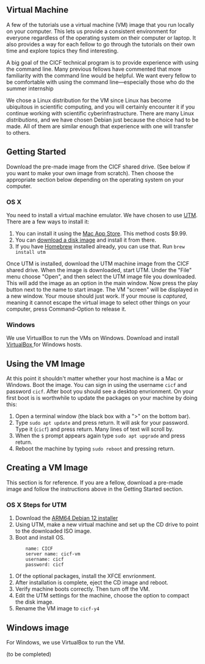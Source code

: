 Virtual Machine
---------------

A few of the tutorials use a virtual machine (VM) image that you run locally on
your computer. This lets us provide a consistent environment for everyone
regardless of the operating system on their computer or laptop. It also
provides a way for each fellow to go through the tutorials on their own time
and explore topics they find interesting.

A big goal of the CICF technical program is to provide experience with using
the command line. Many previous fellows have commented that more familiarity
with the command line would be helpful. We want every fellow to be comfortable
with using the command line—especially those who do the summer internship

We chose a Linux distribution for the VM since Linux has become ubiquitous in
scientific computing, and you will certainly encounter it if you continue
working with scientific cyberinfrastructure. There are many Linux
_distributions_, and we have chosen Debian just because the choice had to be
made. All of them are similar enough that experience with one will transfer to
others.

## Getting Started

Download the pre-made image from the CICF shared drive.
(See below if you want to make your own image from scratch).
Then choose the appropriate section below depending on the operating system on your computer.

### OS X

You need to install a virtual machine emulator.
We have chosen to use [UTM](https://mac.getutm.app/).
There are a few ways to install it:

1. You can install it using the [Mac App Store](https://apps.apple.com/us/app/utm-virtual-machines/id1538878817). This method costs $9.99.
1. You can [download a disk image](https://github.com/utmapp/UTM/releases/latest/download/UTM.dmg) and install it from there.
1. If you have [Homebrew](https://brew.sh/) installed already, you can use that. Run `brew install utm`

Once UTM is installed, download the UTM machine image from the CICF shared drive.
When the image is downloaded, start UTM.
Under the "File" menu choose "Open", and then select the UTM image file you downloaded.
This will add the image as an option in the main window.
Now press the play button next to the name to start image.
The VM "screen" will be displayed in a new window.
Your mouse should just work.
If your mouse is _captured_, meaning it cannot escape the virtual image to select other things on your computer, press Command-Option to release it.

### Windows

We use VirtualBox to run the VMs on Windows.
Download and install [VirtualBox ](https://www.virtualbox.org/wiki/Downloads) for Windows hosts.



## Using the VM Image

At this point it shouldn't matter whether your host machine is a Mac or Windows.
Boot the image.
You can sign in using the username `cicf` and password `cicf`.
After boot you should see a desktop envrionment.
On your first boot is is worthwhile to update the packages on your machine by doing this:

1. Open a terminal window (the black box with a ">" on the bottom bar).
1. Type `sudo apt update` and press return. It will ask for your password. Type it (`cicf`) and press return. Many lines of text will scroll by.
1. When the `$` prompt appears again type `sudo apt upgrade` and press return.
1. Reboot the machine by typing `sudo reboot` and pressing return.


## Creating a VM Image

This section is for reference.
If you are a fellow, download a pre-made image and follow the instructions above in the Getting Started section.

### OS X Steps for UTM


1. Download the [ARM64 Debian 12 installer](https://cdimage.debian.org/debian-cd/current/arm64/iso-cd/)
1. Using UTM, make a new virtual machine and set up the CD drive to point to the downloaded ISO image.
1. Boot and install OS.
```
       name: CICF
       server name: cicf-vm
       username: cicf
       password: cicf
```
1. Of the optional packages, install the XFCE envrionment.
1. After installation is complete, eject the CD image and reboot.
1. Verify machine boots correctly. Then turn off the VM.
1. Edit the UTM settings for the machine, choose the option to compact the disk image.
1. Rename the VM image to `cicf-y4`


## Windows image

For Windows, we use VirtualBox to run the VM.

(to be completed)


